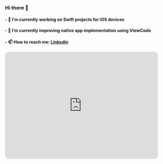 ### Hi there 👋
#### - 🔭 I’m currently working on Swift projects for iOS devices
#### - 🌱 I’m currently improving native app implementation using ViewCode
#### - 📫 How to reach me: [Linkedin](https://www.linkedin.com/in/tbdbatista/)


<iframe style="border-radius:12px" src="https://open.spotify.com/embed/playlist/6N3qvj1p8Kkwkr19QXcmhx?utm_source=generator" width="100%" height="352" frameBorder="0" allowfullscreen="" allow="autoplay; clipboard-write; encrypted-media; fullscreen; picture-in-picture" loading="lazy"></iframe>
